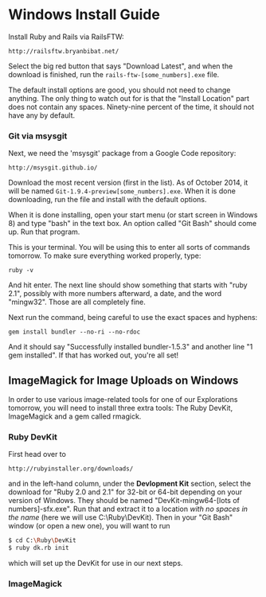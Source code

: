 # Windows Install Guide

Install Ruby and Rails via RailsFTW:

    http://railsftw.bryanbibat.net/

Select the big red button that says "Download Latest", and when the download is finished, run the `rails-ftw-[some_numbers].exe` file.

The default install options are good, you should not need to change anything. The only thing to watch out for is that the "Install Location" part does not contain any spaces. Ninety-nine percent of the time, it should not have any by default.

### Git via msysgit

Next, we need the 'msysgit' package from a Google Code repository:

    http://msysgit.github.io/

Download the most recent version (first in the list). As of October 2014, it will be named `Git-1.9.4-preview[some_numbers].exe`. When it is done downloading, run the file and install with the default options.

When it is done installing, open your start menu (or start screen in Windows 8) and type "bash" in the text box. An option called "Git Bash" should come up. Run that program.

This is your terminal. You will be using this to enter all sorts of commands tomorrow. To make sure everything worked properly, type:

    ruby -v

And hit enter. The next line should show something that starts with "ruby 2.1", possibly with more numbers afterward, a date, and the word "mingw32". Those are all completely fine.

Next run the command, being careful to use the exact spaces and hyphens:

    gem install bundler --no-ri --no-rdoc

And it should say "Successfully installed bundler-1.5.3" and another line "1 gem installed". If that has worked out, you're all set!

## ImageMagick for Image Uploads on Windows

In order to use various image-related tools for one of our Explorations tomorrow, you will need to install three extra tools: The Ruby DevKit, ImageMagick and a gem called rmagick.

### Ruby DevKit

First head over to

    http://rubyinstaller.org/downloads/

and in the left-hand column, under the **Devlopment Kit** section, select the download for "Ruby 2.0 and 2.1" for 32-bit or 64-bit depending on your version of Windows. They should be named "DevKit-mingw64-[lots of numbers]-sfx.exe". Run that and extract it to a location *with no spaces in the name* (here we will use C:\Ruby\DevKit). Then in your "Git Bash" window (or open a new one), you will want to run

```bash
$ cd C:\Ruby\DevKit
$ ruby dk.rb init
```

which will set up the DevKit for use in our next steps.

### ImageMagick

